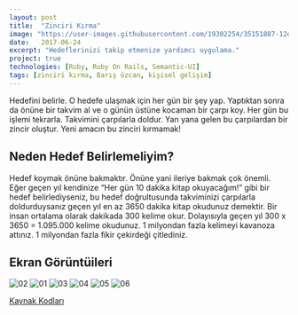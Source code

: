 ```yaml
---
layout: post
title:  "Zinciri Kırma"
image: "https://user-images.githubusercontent.com/19302254/35151887-12d7b6ce-fd31-11e7-8f70-3f7bd96c94bf.png"
date:   2017-06-24
excerpt: "Hedeflerinizi takip etmenize yardımcı uygulama."
project: true
technologies: [Ruby, Ruby On Rails, Semantic-UI]
tags: [zinciri kırma, Barış özcan, kişisel gelişim]
---
```


Hedefini belirle. O hedefe ulaşmak için her gün bir şey yap. Yaptıktan sonra da önüne bir takvim al ve o günün üstüne kocaman bir çarpı koy. Her gün bu işlemi tekrarla. Takvimini çarpılarla doldur. Yan yana gelen bu çarpılardan bir zincir oluştur. Yeni amacın bu zinciri kırmamak!

## Neden Hedef Belirlemeliyim?
Hedef koymak önüne bakmaktır. Önüne yani ileriye bakmak çok önemli. Eğer geçen yıl kendinize “Her gün 10 dakika kitap okuyacağım!” gibi bir hedef belirlediyseniz, bu hedef doğrultusunda takviminizi çarpılarla doldurduysanız geçen yıl en az 3650 dakika kitap okudunuz demektir. Bir insan ortalama olarak dakikada 300 kelime okur. Dolayısıyla geçen yıl 300 x 3650 = 1.095.000 kelime okudunuz. 1 milyondan fazla kelimeyi kavanoza attınız. 1 milyondan fazla fikir çekirdeği çitlediniz.

## Ekran Görüntüileri
![02](https://user-images.githubusercontent.com/19302254/35151887-12d7b6ce-fd31-11e7-8f70-3f7bd96c94bf.png)
![01](https://user-images.githubusercontent.com/19302254/35151886-12a66e5c-fd31-11e7-950e-307ca39cad0b.png)
![03](https://user-images.githubusercontent.com/19302254/35151888-12fca06a-fd31-11e7-8c8e-362be74101f0.png)
![04](https://user-images.githubusercontent.com/19302254/35151889-13214960-fd31-11e7-8523-d07ea8107e18.png)
![05](https://user-images.githubusercontent.com/19302254/35151890-134080e6-fd31-11e7-83eb-7b6714bf8f47.png)
![06](https://user-images.githubusercontent.com/19302254/35151891-13675e28-fd31-11e7-8245-7e0385e6971e.png)


<div markdown="0">
  <a href="https://github.com/alperenbozkurt/zinciri-kirma/" class="btn btn-info">Kaynak Kodları</a>
</div>
